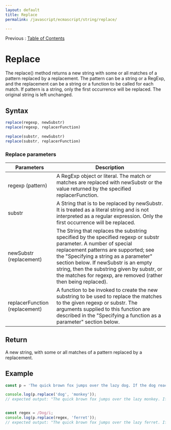 ```yaml
---
layout: default
title: Replace
permalink: /javascript/ecmascript/string/replace/

---
```


Previous : [Table of Contents](./index.md)


# Replace

The replace() method returns a new string with some or all matches of a pattern replaced by a replacement. The pattern can be a string or a RegExp, and the replacement can be a string or a function to be called for each match. If pattern is a string, only the first occurrence will be replaced.
The original string is left unchanged.


## Syntax

```javascript
replace(regexp, newSubstr)
replace(regexp, replacerFunction)

replace(substr, newSubstr)
replace(substr, replacerFunction)
```

### Replace parameters

| Parameters | Description |
| ---------- | ----------- |
| regexp (pattern) | A RegExp object or literal. The match or matches are replaced with newSubstr or the value returned by the specified replacerFunction. |
| substr | A String that is to be replaced by newSubstr. It is treated as a literal string and is not interpreted as a regular expression. Only the first occurrence will be replaced. |
| newSubstr (replacement) | The String that replaces the substring specified by the specified regexp or substr parameter. A number of special replacement patterns are supported; see the "Specifying a string as a parameter" section below. If newSubstr is an empty string, then the substring given by substr, or the matches for regexp, are removed (rather then being replaced). |
| replacerFunction (replacement) | A function to be invoked to create the new substring to be used to replace the matches to the given regexp or substr. The arguments supplied to this function are described in the "Specifying a function as a parameter" section below. |


## Return

A new string, with some or all matches of a pattern replaced by a replacement.


## Example

```javascript
const p = 'The quick brown fox jumps over the lazy dog. If the dog reacted, was it really lazy?';

console.log(p.replace('dog', 'monkey'));
// expected output: "The quick brown fox jumps over the lazy monkey. If the dog reacted, was it really lazy?"


const regex = /Dog/i;
console.log(p.replace(regex, 'ferret'));
// expected output: "The quick brown fox jumps over the lazy ferret. If the dog reacted, was it really lazy?"

```
